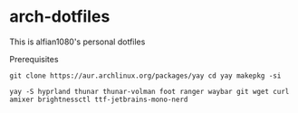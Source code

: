 # arch-dotfiles

This is alfian1080's personal dotfiles

Prerequisites

`git clone https://aur.archlinux.org/packages/yay
cd yay
makepkg -si`

`yay -S hyprland thunar thunar-volman foot ranger waybar git wget curl amixer brightnessctl ttf-jetbrains-mono-nerd`
